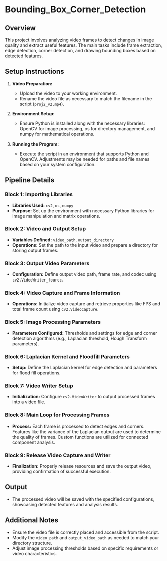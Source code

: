 # Bounding_Box_Corner_Detection

## Overview
This project involves analyzing video frames to detect changes in image quality and extract useful features. The main tasks include frame extraction, edge detection, corner detection, and drawing bounding boxes based on detected features.

## Setup Instructions
1. **Video Preparation:**
   - Upload the video to your working environment.
   - Rename the video file as necessary to match the filename in the script (`proj2_v2.mp4`).

2. **Environment Setup:**
   - Ensure Python is installed along with the necessary libraries: OpenCV for image processing, os for directory management, and numpy for mathematical operations.

3. **Running the Program:**
   - Execute the script in an environment that supports Python and OpenCV. Adjustments may be needed for paths and file names based on your system configuration.

## Pipeline Details

### Block 1: Importing Libraries
- **Libraries Used:** `cv2`, `os`, `numpy`
- **Purpose:** Set up the environment with necessary Python libraries for image manipulation and matrix operations.

### Block 2: Video and Output Setup
- **Variables Defined:** `video_path`, `output_directory`
- **Operations:** Set the path to the input video and prepare a directory for storing output frames.

### Block 3: Output Video Parameters
- **Configuration:** Define output video path, frame rate, and codec using `cv2.VideoWriter_fourcc`.

### Block 4: Video Capture and Frame Information
- **Operations:** Initialize video capture and retrieve properties like FPS and total frame count using `cv2.VideoCapture`.

### Block 5: Image Processing Parameters
- **Parameters Configured:** Thresholds and settings for edge and corner detection algorithms (e.g., Laplacian threshold, Hough Transform parameters).

### Block 6: Laplacian Kernel and Floodfill Parameters
- **Setup:** Define the Laplacian kernel for edge detection and parameters for flood fill operations.

### Block 7: Video Writer Setup
- **Initialization:** Configure `cv2.VideoWriter` to output processed frames into a video file.

### Block 8: Main Loop for Processing Frames
- **Process:** Each frame is processed to detect edges and corners. Features like the variance of the Laplacian output are used to determine the quality of frames. Custom functions are utilized for connected component analysis.

### Block 9: Release Video Capture and Writer
- **Finalization:** Properly release resources and save the output video, providing confirmation of successful execution.

## Output
- The processed video will be saved with the specified configurations, showcasing detected features and analysis results.

## Additional Notes
- Ensure the video file is correctly placed and accessible from the script.
- Modify the `video_path` and `output_video_path` as needed to match your directory structure.
- Adjust image processing thresholds based on specific requirements or video characteristics.

